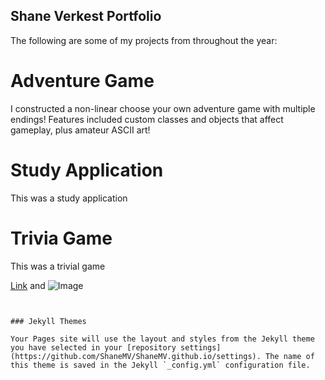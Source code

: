 ## Shane Verkest Portfolio

The following are some of my projects from throughout the year:

# Adventure Game

I constructed a non-linear choose your own adventure game with multiple endings! Features included custom classes and objects that affect gameplay, plus amateur ASCII art!


# Study Application
This was a study application 

# Trivia Game
This was a trivial game

[Link](url) and ![Image](src)
```


### Jekyll Themes

Your Pages site will use the layout and styles from the Jekyll theme you have selected in your [repository settings](https://github.com/ShaneMV/ShaneMV.github.io/settings). The name of this theme is saved in the Jekyll `_config.yml` configuration file.

